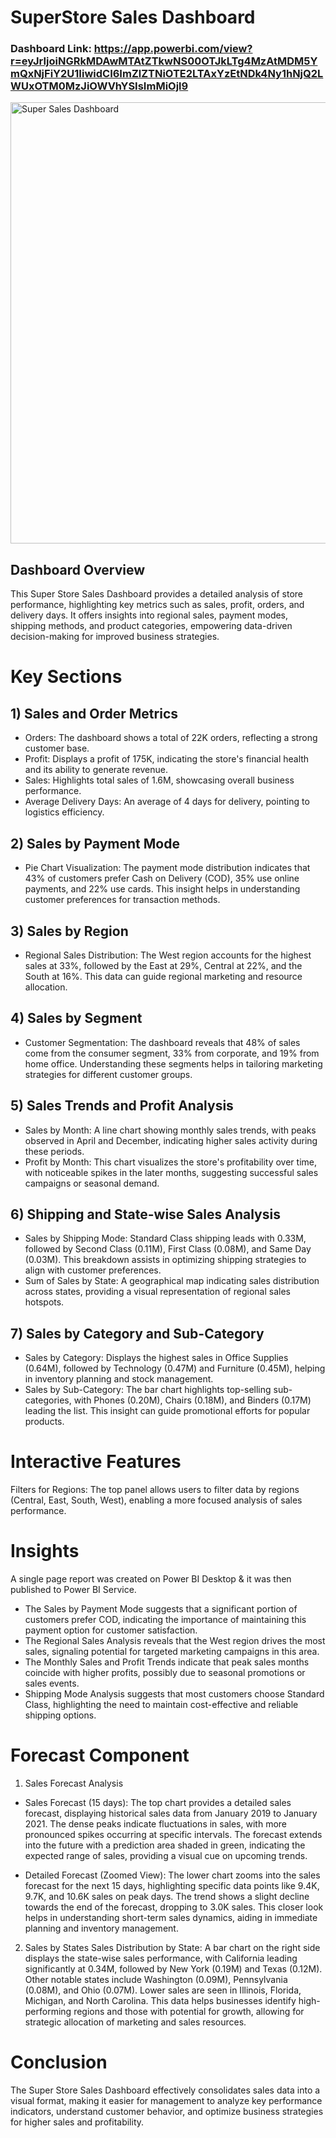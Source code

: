 # SuperStore Sales Dashboard

### Dashboard Link: https://app.powerbi.com/view?r=eyJrIjoiNGRkMDAwMTAtZTkwNS00OTJkLTg4MzAtMDM5YmQxNjFiY2U1IiwidCI6ImZlZTNiOTE2LTAxYzEtNDk4Ny1hNjQ2LWUxOTM0MzJiOWVhYSIsImMiOjl9

<img width="706" alt="Super Sales Dashboard" src="https://github.com/user-attachments/assets/6a722aca-60b8-4589-9390-e69a4b8d7f2f">



## Dashboard Overview

This Super Store Sales Dashboard provides a detailed analysis of store performance, highlighting key metrics such as sales, profit, orders, and delivery days. It offers insights into regional sales, payment modes, shipping methods, and product categories, empowering data-driven decision-making for improved business strategies.

# Key Sections

## 1) Sales and Order Metrics

- Orders: The dashboard shows a total of 22K orders, reflecting a strong customer base.
- Profit: Displays a profit of 175K, indicating the store's financial health and its ability to generate revenue.
- Sales: Highlights total sales of 1.6M, showcasing overall business performance.
- Average Delivery Days: An average of 4 days for delivery, pointing to logistics efficiency.

## 2) Sales by Payment Mode

- Pie Chart Visualization: The payment mode distribution indicates that 43% of customers prefer Cash on Delivery (COD), 35% use online payments, and 22% use cards. This insight helps in understanding customer preferences for transaction methods.

## 3) Sales by Region

- Regional Sales Distribution: The West region accounts for the highest sales at 33%, followed by the East at 29%, Central at 22%, and the South at 16%. This data can guide regional marketing and resource allocation.

## 4) Sales by Segment

- Customer Segmentation: The dashboard reveals that 48% of sales come from the consumer segment, 33% from corporate, and 19% from home office. Understanding these segments helps in tailoring marketing strategies for different customer groups.

## 5) Sales Trends and Profit Analysis

- Sales by Month: A line chart showing monthly sales trends, with peaks observed in April and December, indicating higher sales activity during these periods.
- Profit by Month: This chart visualizes the store's profitability over time, with noticeable spikes in the later months, suggesting successful sales campaigns or seasonal demand.

## 6) Shipping and State-wise Sales Analysis

- Sales by Shipping Mode: Standard Class shipping leads with 0.33M, followed by Second Class (0.11M), First Class (0.08M), and Same Day (0.03M). This breakdown assists in optimizing shipping strategies to align with customer preferences.
- Sum of Sales by State: A geographical map indicating sales distribution across states, providing a visual representation of regional sales hotspots.

## 7) Sales by Category and Sub-Category

- Sales by Category: Displays the highest sales in Office Supplies (0.64M), followed by Technology (0.47M) and Furniture (0.45M), helping in inventory planning and stock management.
- Sales by Sub-Category: The bar chart highlights top-selling sub-categories, with Phones (0.20M), Chairs (0.18M), and Binders (0.17M) leading the list. This insight can guide promotional efforts for popular products.

# Interactive Features

Filters for Regions: The top panel allows users to filter data by regions (Central, East, South, West), enabling a more focused analysis of sales performance.

# Insights

A single page report was created on Power BI Desktop & it was then published to Power BI Service.

- The Sales by Payment Mode suggests that a significant portion of customers prefer COD, indicating the importance of maintaining this payment option for customer satisfaction.
- The Regional Sales Analysis reveals that the West region drives the most sales, signaling potential for targeted marketing campaigns in this area.
- The Monthly Sales and Profit Trends indicate that peak sales months coincide with higher profits, possibly due to seasonal promotions or sales events.
- Shipping Mode Analysis suggests that most customers choose Standard Class, highlighting the need to maintain cost-effective and reliable shipping options.

# Forecast Component

1. Sales Forecast Analysis
- Sales Forecast (15 days): The top chart provides a detailed sales forecast, displaying historical sales data from January 2019 to January 2021. The dense peaks indicate fluctuations in sales, with more pronounced spikes occurring at specific intervals.
The forecast extends into the future with a prediction area shaded in green, indicating the expected range of sales, providing a visual cue on upcoming trends.

- Detailed Forecast (Zoomed View): The lower chart zooms into the sales forecast for the next 15 days, highlighting specific data points like 9.4K, 9.7K, and 10.6K sales on peak days. The trend shows a slight decline towards the end of the forecast, dropping to 3.0K sales.
This closer look helps in understanding short-term sales dynamics, aiding in immediate planning and inventory management.

2. Sales by States
Sales Distribution by State:
A bar chart on the right side displays the state-wise sales performance, with California leading significantly at 0.34M, followed by New York (0.19M) and Texas (0.12M).
Other notable states include Washington (0.09M), Pennsylvania (0.08M), and Ohio (0.07M). Lower sales are seen in Illinois, Florida, Michigan, and North Carolina.
This data helps businesses identify high-performing regions and those with potential for growth, allowing for strategic allocation of marketing and sales resources.

# Conclusion

The Super Store Sales Dashboard effectively consolidates sales data into a visual format, making it easier for management to analyze key performance indicators, understand customer behavior, and optimize business strategies for higher sales and profitability.
